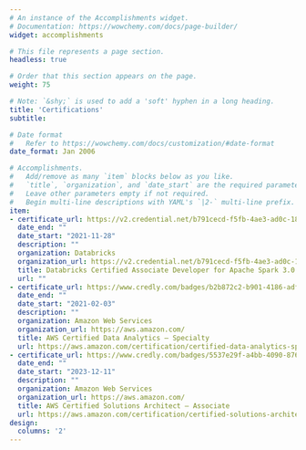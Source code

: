 ```yaml
---
# An instance of the Accomplishments widget.
# Documentation: https://wowchemy.com/docs/page-builder/
widget: accomplishments

# This file represents a page section.
headless: true

# Order that this section appears on the page.
weight: 75

# Note: `&shy;` is used to add a 'soft' hyphen in a long heading.
title: 'Certifications'
subtitle:

# Date format
#   Refer to https://wowchemy.com/docs/customization/#date-format
date_format: Jan 2006

# Accomplishments.
#   Add/remove as many `item` blocks below as you like.
#   `title`, `organization`, and `date_start` are the required parameters.
#   Leave other parameters empty if not required.
#   Begin multi-line descriptions with YAML's `|2-` multi-line prefix.
item:
- certificate_url: https://v2.credential.net/b791cecd-f5fb-4ae3-ad0c-18286a7ae261#gs.ib2dcj
  date_end: ""
  date_start: "2021-11-28"
  description: ""
  organization: Databricks
  organization_url: https://v2.credential.net/b791cecd-f5fb-4ae3-ad0c-18286a7ae261#gs.ib2dcj
  title: Databricks Certified Associate Developer for Apache Spark 3.0
  url: ""
- certificate_url: https://www.credly.com/badges/b2b872c2-b901-4186-adf4-8c0406b64dc1
  date_end: ""
  date_start: "2021-02-03"
  description: ""
  organization: Amazon Web Services 
  organization_url: https://aws.amazon.com/
  title: AWS Certified Data Analytics – Specialty
  url: https://aws.amazon.com/certification/certified-data-analytics-specialty/?nc1=h_ls
- certificate_url: https://www.credly.com/badges/5537e29f-a4bb-4090-8760-2bb162f1a0a0/public_url
  date_end: ""
  date_start: "2023-12-11"
  description: ""
  organization: Amazon Web Services 
  organization_url: https://aws.amazon.com/
  title: AWS Certified Solutions Architect – Associate
  url: https://aws.amazon.com/certification/certified-solutions-architect-associate/?nc1=h_ls
design:
  columns: '2' 
---
```

